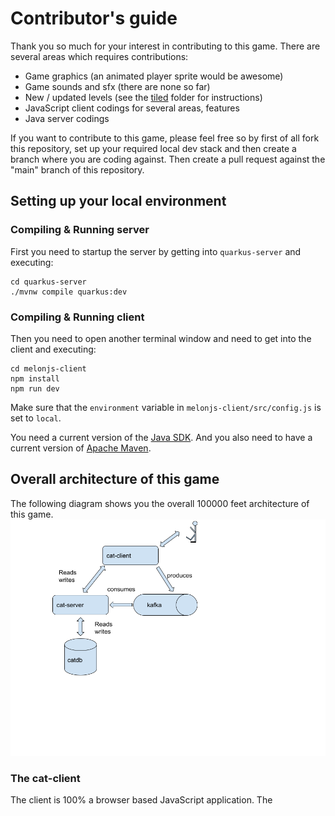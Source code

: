 # Contributor's guide
Thank you so much for your interest in contributing to this game. There are several areas which requires contributions:
- Game graphics (an animated player sprite would be awesome)
- Game sounds and sfx (there are none so far)
- New / updated levels (see the [tiled](./tiled/README.md) folder for instructions)
- JavaScript client codings for several areas, features
- Java server codings 

If you want to contribute to this game, please feel free so by first of all fork this repository, set up your required local dev stack and then create a branch where you are coding against. Then create a pull request against the "main" branch of this repository. 

## Setting up your local environment
### Compiling & Running server
First you need to startup the server by getting into `quarkus-server` and executing:
```shell script
cd quarkus-server
./mvnw compile quarkus:dev
```

### Compiling & Running client
Then you need to open another terminal window and need to get into the client and executing:
```shell script
cd melonjs-client
npm install
npm run dev
```

Make sure that the `environment` variable in `melonjs-client/src/config.js` is set to `local`. 

You need a current version of the [Java SDK](https://adoptium.net/). And you also need to have a current version of [Apache Maven](https://maven.apache.org). 

## Overall architecture of this game
The following diagram shows you the overall 100000 feet architecture of this game. 
![Architecture](./docs/architecture.png)

### The cat-client
The client is 100% a browser based JavaScript application. The 